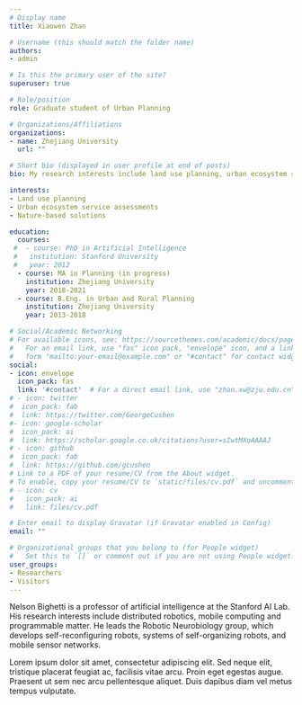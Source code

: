 ```yaml
---
# Display name
title: Xiaowen Zhan 

# Username (this should match the folder name)
authors:
- admin

# Is this the primary user of the site?
superuser: true

# Role/position
role: Graduate student of Urban Planning 

# Organizations/Affiliations
organizations:
- name: Zhejiang University
  url: ""

# Short bio (displayed in user profile at end of posts)
bio: My research interests include land use planning, urban ecosystem service assessments, nature-based solutions.

interests:
- Land use planning
- Urban ecosystem service assessments
- Nature-based solutions

education:
  courses:
 #  - course: PhD in Artificial Intelligence
 #   institution: Stanford University
 #   year: 2012
  - course: MA in Planning (in progress)
    institution: Zhejiang University
    year: 2018-2021
  - course: B.Eng. in Urban and Rural Planning
    institution: Zhejiang University
    year: 2013-2018

# Social/Academic Networking
# For available icons, see: https://sourcethemes.com/academic/docs/page-builder/#icons
#   For an email link, use "fas" icon pack, "envelope" icon, and a link in the
#   form "mailto:your-email@example.com" or "#contact" for contact widget.
social:
- icon: envelope
  icon_pack: fas
  link: '#contact'  # For a direct email link, use "zhan.xw@zju.edu.cn".
# - icon: twitter
#  icon_pack: fab
#  link: https://twitter.com/GeorgeCushen
#- icon: google-scholar
#  icon_pack: ai
#  link: https://scholar.google.co.uk/citations?user=sIwtMXoAAAAJ
# - icon: github
#  icon_pack: fab
#  link: https://github.com/gcushen
# Link to a PDF of your resume/CV from the About widget.
# To enable, copy your resume/CV to `static/files/cv.pdf` and uncomment the lines below.
# - icon: cv
#   icon_pack: ai
#   link: files/cv.pdf

# Enter email to display Gravatar (if Gravatar enabled in Config)
email: ""

# Organizational groups that you belong to (for People widget)
#   Set this to `[]` or comment out if you are not using People widget.
user_groups:
- Researchers
- Visitors
---
```


Nelson Bighetti is a professor of artificial intelligence at the Stanford AI Lab. His research interests include distributed robotics, mobile computing and programmable matter. He leads the Robotic Neurobiology group, which develops self-reconfiguring robots, systems of self-organizing robots, and mobile sensor networks.

Lorem ipsum dolor sit amet, consectetur adipiscing elit. Sed neque elit, tristique placerat feugiat ac, facilisis vitae arcu. Proin eget egestas augue. Praesent ut sem nec arcu pellentesque aliquet. Duis dapibus diam vel metus tempus vulputate.
